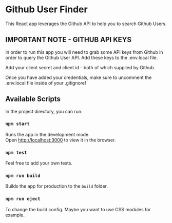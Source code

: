 # Github User Finder

This React app leverages the Github API to help you to search Github Users.

## IMPORTANT NOTE - GITHUB API KEYS

In order to run this app you will need to grab some API keys from Github in order to query the Github User API. Add these keys to the .env.local file.

Add your client secret and client id - both of which supplied by Github.

Once you have added your credentials, make sure to uncomment the .env.local file inside of your .gitignore!

## Available Scripts

In the project directory, you can run:

### `npm start`

Runs the app in the development mode.<br />
Open [http://localhost:3000](http://localhost:3000) to view it in the browser.

### `npm test`

Feel free to add your own tests.

### `npm run build`

Builds the app for production to the `build` folder.<br />

### `npm run eject`

To change the build config. Maybe you want to use CSS modules for example.
